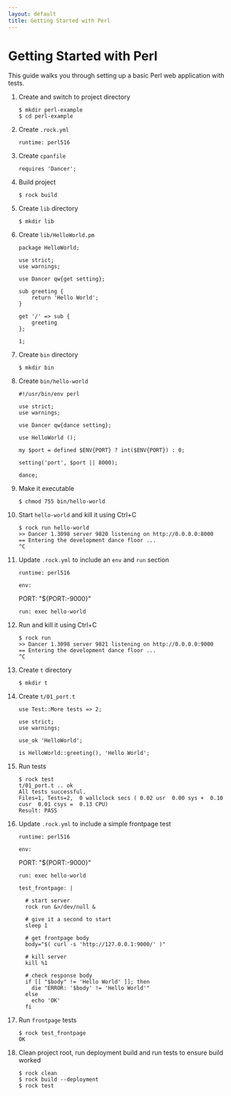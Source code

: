 ```yaml
---
layout: default
title: Getting Started with Perl
---
```


# Getting Started with Perl

This guide walks you through setting up a basic Perl web application with
tests.

 1. Create and switch to project directory

        $ mkdir perl-example
        $ cd perl-example

 1. Create `.rock.yml`

        runtime: perl516

 1. Create `cpanfile`

        requires 'Dancer';

 1. Build project

        $ rock build

 1. Create `lib` directory

        $ mkdir lib

 1. Create `lib/HelloWorld.pm`

        package HelloWorld;

        use strict;
        use warnings;

        use Dancer qw{get setting};

        sub greeting {
            return 'Hello World';
        }

        get '/' => sub {
            greeting
        };

        1;

 1. Create `bin` directory

        $ mkdir bin

 1. Create `bin/hello-world`

        #!/usr/bin/env perl

        use strict;
        use warnings;

        use Dancer qw{dance setting};

        use HelloWorld ();

        my $port = defined $ENV{PORT} ? int($ENV{PORT}) : 0;

        setting('port', $port || 8000);

        dance;

 1. Make it executable

        $ chmod 755 bin/hello-world

 1. Start `hello-world` and kill it using Ctrl+C

        $ rock run hello-world
        >> Dancer 1.3098 server 9820 listening on http://0.0.0.0:8000
        == Entering the development dance floor ...
        ^C

 1. Update `.rock.yml` to include an `env` and `run` section

        runtime: perl516

        env:
	  PORT: "${PORT:-9000}"

        run: exec hello-world

 1. Run and kill it using Ctrl+C

        $ rock run
        >> Dancer 1.3098 server 9821 listening on http://0.0.0.0:9000
        == Entering the development dance floor ...
        ^C

 1. Create `t` directory

        $ mkdir t

 1. Create `t/01_port.t`

        use Test::More tests => 2;

        use strict;
        use warnings;

        use_ok 'HelloWorld';

        is HelloWorld::greeting(), 'Hello World';

 1. Run tests

        $ rock test
        t/01_port.t .. ok   
        All tests successful.
        Files=1, Tests=2,  0 wallclock secs ( 0.02 usr  0.00 sys +  0.10 cusr  0.01 csys =  0.13 CPU)
        Result: PASS

 1. Update `.rock.yml` to include a simple frontpage test

        runtime: perl516

        env:
	  PORT: "${PORT:-9000}"

        run: exec hello-world

        test_frontpage: |

          # start server
          rock run &>/dev/null &

          # give it a second to start
          sleep 1

          # get frontpage body
          body="$( curl -s 'http://127.0.0.1:9000/' )"

          # kill server
          kill %1

          # check response body
          if [[ "$body" != 'Hello World' ]]; then
            die "ERROR: '$body' != 'Hello World'"
          else
            echo 'OK'
          fi

 1. Run `frontpage` tests

        $ rock test_frontpage
        OK

 1. Clean project root, run deployment build and run tests to ensure build worked

        $ rock clean
        $ rock build --deployment
        $ rock test
